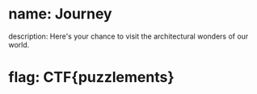 # name: Journey
description: Here's your chance to visit the architectural wonders of our world.
# flag: CTF{puzzlements}